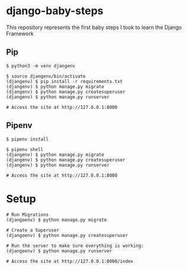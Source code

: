 # django-baby-steps
This repository represents the first baby steps I took to learn the Django Framework

## Pip
```
$ python3 -m venv djangenv

$ source djangenv/bin/activate
(djangenv) $ pip install -r requirements.txt
(djangenv) $ python manage.py migrate
(djangenv) $ python manage.py createsuperuser
(djangenv) $ python manage.py runserver

# Access the site at http://127.0.0.1:8000
```

## Pipenv
```
$ pipenv install

$ pipenv shell
(djangenv) $ python manage.py migrate
(djangenv) $ python manage.py createsuperuser
(djangenv) $ python manage.py runserver

# Access the site at http://127.0.0.1:8000
```

# Setup
```
# Run Migrations
(djangoenv) $ python manage.py migrate

# Create a Superuser
(djangoenv) $ python manage.py createsuperuser

# Run the server to make sure everything is working:
(djangoenv) $ python manage.py runserver

# Access the site at http://127.0.0.1:8000/index
```

